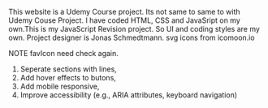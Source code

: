 This website is a Udemy Course project. Its not same to same to with Udemy Couse Project. I have coded HTML, CSS and JavaSript on my own.This is my JavaScript Revision project. So UI and coding styles are my own. Project designer is Jonas Schmedtmann. svg icons from icomoon.io

NOTE favIcon need check again.

<!-- Need to add -->

1. Seperate sections with lines,
2. Add hover effects to butons,
3. Add mobile responsive,
4. Improve accessibility (e.g., ARIA attributes, keyboard navigation)
